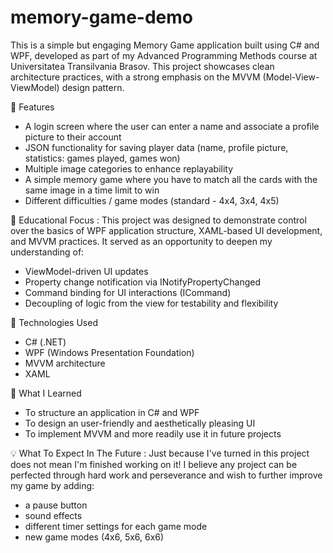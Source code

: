 # memory-game-demo
This is a simple but engaging Memory Game application built using C# and WPF, developed as part of my Advanced Programming Methods course at Universitatea Transilvania Brasov. This project showcases clean architecture practices, with a strong emphasis on the MVVM (Model-View-ViewModel) design pattern.

🔧 Features
- A login screen where the user can enter a name and associate a profile picture to their account
- JSON functionality for saving player data (name, profile picture, statistics: games played, games won)
- Multiple image categories to enhance replayability
- A simple memory game where you have to match all the cards with the same image in a time limit to win
- Different difficulties / game modes (standard - 4x4, 3x4, 4x5)
  
🎯 Educational Focus : This project was designed to demonstrate control over the basics of WPF application structure, XAML-based UI development, and MVVM practices. It served as an opportunity to deepen my understanding of:
- ViewModel-driven UI updates
- Property change notification via INotifyPropertyChanged
- Command binding for UI interactions (ICommand)
- Decoupling of logic from the view for testability and flexibility
  
📁 Technologies Used
- C# (.NET)
- WPF (Windows Presentation Foundation)
- MVVM architecture
- XAML

🍏 What I Learned
- To structure an application in C# and WPF
- To design an user-friendly and aesthetically pleasing UI
- To implement MVVM and more readily use it in future projects

💡 What To Expect In The Future : Just because I've turned in this project does not mean I'm finished working on it! I believe any project can be perfected through hard work and perseverance and wish to further improve my game by adding:
  - a pause button
  - sound effects
  - different timer settings for each game mode
  - new game modes (4x6, 5x6, 6x6)
